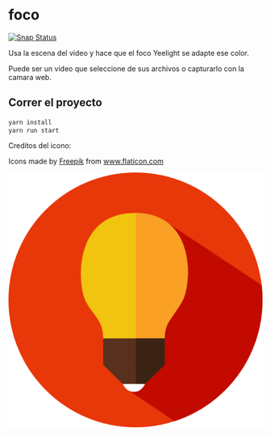 # foco

[![Snap  Status](https://build.snapcraft.io/badge/ripper2hl/foco.svg)](https://build.snapcraft.io/user/ripper2hl/foco)

Usa la escena del video y hace que el foco Yeelight se adapte ese color.

Puede ser un video que seleccione de sus archivos o capturarlo con la camara web.

## Correr el proyecto

```
yarn install
yarn run start
```

Creditos del icono: 

<div>Icons made by <a href="https://www.flaticon.com/authors/freepik" title="Freepik">Freepik</a> from <a href="https://www.flaticon.com/"             title="Flaticon">www.flaticon.com</a></div>

![logo](foco.png)